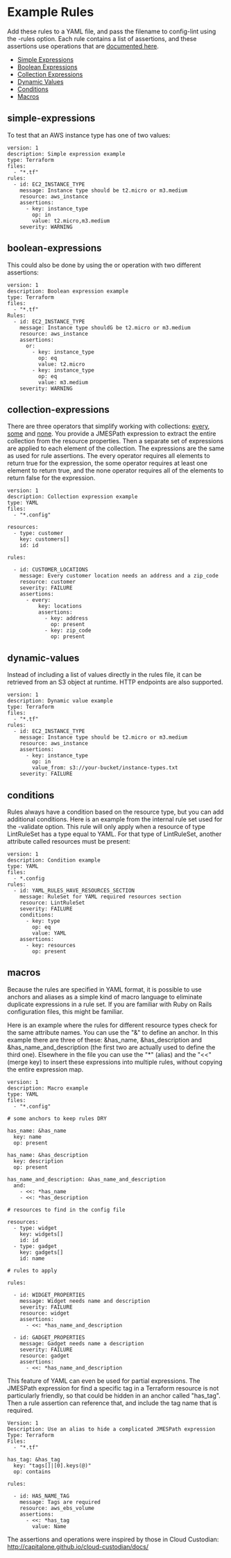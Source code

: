 # Example Rules 

Add these rules to a YAML file, and pass the filename to config-lint using the -rules option.
Each rule contains a list of assertions, and these assertions use operations that are [documented here](operations.md).


* [Simple Expressions](#simple-expressions)
* [Boolean Expressions](#boolean-expressions)
* [Collection Expressions](#collection-expressions)
* [Dynamic Values](#dynamic-values)
* [Conditions](#conditions)
* [Macros](#macros)


## simple-expressions

To test that an AWS instance type has one of two values:

```
version: 1
description: Simple expression example
type: Terraform
files:
  - "*.tf"
rules:
  - id: EC2_INSTANCE_TYPE
    message: Instance type should be t2.micro or m3.medium
    resource: aws_instance
    assertions:
      - key: instance_type
        op: in
        value: t2.micro,m3.medium
    severity: WARNING
```

## boolean-expressions

This could also be done by using the or operation with two different assertions:

```
version: 1
description: Boolean expression example
type: Terraform
files:
  - "*.tf"
Rules:
  - id: EC2_INSTANCE_TYPE
    message: Instance type shouldG be t2.micro or m3.medium
    resource: aws_instance
    assertions:
      or:
        - key: instance_type
          op: eq
          value: t2.micro
        - key: instance_type
          op: eq
          value: m3.medium
    severity: WARNING
```

## collection-expressions

There are three operators that simplify working with collections: [every](operations.md#every), [some](operations.md#some) and [none](operations.md#none).
You provide a JMESPath expression to extract the entire collection from the resource properties.
Then a separate set of expressions are applied to each element of the collection.
The expressions are the same as used for rule assertions.
The every operator requires all elements to return true for the expression, the some operator requires at least one element to return true, and the none operator requires all of the elements to return false for the expression.


```
version: 1
description: Collection expression example
type: YAML
files:
  - "*.config"

resources:
  - type: customer
    key: customers[]
    id: id

rules:

  - id: CUSTOMER_LOCATIONS
    message: Every customer location needs an address and a zip_code
    resource: customer
    severity: FAILURE
    assertions:
      - every:
          key: locations
          assertions:
            - key: address
              op: present
            - key: zip_code
              op: present

```

## dynamic-values

Instead of including a list of values directly in the rules file, it can be retrieved
from an S3 object at runtime. HTTP endpoints are also supported.

```
version: 1
description: Dynamic value example
type: Terraform
files:
  - "*.tf"
rules:
  - id: EC2_INSTANCE_TYPE
    message: Instance type should be t2.micro or m3.medium
    resource: aws_instance
    assertions:
      - key: instance_type
        op: in
        value_from: s3://your-bucket/instance-types.txt
    severity: FAILURE
```

## conditions

Rules always have a condition based on the resource type, but you can add additional conditions. Here is an example
from the internal rule set used for the -validate option. This rule will only apply when a resource of type LintRuleSet
has a type equal to YAML. For that type of LintRuleSet, another attribute called resources must be present:

```
version: 1
description: Condition example
type: YAML
files:
  - *.config
rules:
  - id: YAML_RULES_HAVE_RESOURCES_SECTION
    message: RuleSet for YAML required resources section
    resource: LintRuleSet
    severity: FAILURE
    conditions:
      - key: type
        op: eq
        value: YAML
    assertions:
      - key: resources
        op: present
```

## macros

Because the rules are specified in YAML format, it is possible to use anchors and aliases as a simple kind of macro language to
eliminate duplicate expressions in a rule set. If you are familiar with Ruby on Rails configuration files, this might be familiar.

Here is an example where the rules for different resource types check for the same attribute names.
You can use the "&" to define an anchor. In this example there
are three of these: &has_name, &has_description and &has_name_and_description (the first two are actually used to
define the third one). Elsewhere in the file you can use the "*" (alias) and the "<<" (merge key) to insert
these expressions into multiple rules, without copying the entire expression map.

```
version: 1
description: Macro example
type: YAML
files:
  - "*.config"

# some anchors to keep rules DRY

has_name: &has_name
  key: name
  op: present

has_name: &has_description
  key: description
  op: present

has_name_and_description: &has_name_and_description
  and:
    - <<: *has_name
    - <<: *has_description

# resources to find in the config file

resources:
  - type: widget
    key: widgets[]
    id: id
  - type: gadget
    key: gadgets[]
    id: name

# rules to apply

rules:

  - id: WIDGET_PROPERTIES
    message: Widget needs name and description
    severity: FAILURE
    resource: widget
    assertions:
      - <<: *has_name_and_description

  - id: GADGET_PROPERTIES
    message: Gadget needs name a description
    severity: FAILURE
    resource: gadget
    assertions:
      - <<: *has_name_and_description
```

This feature of YAML can even be used for partial expressions. The JMESPath expression for find a specific tag in a Terraform resource is not particularly friendly, so that could be hidden in an anchor called "has_tag". Then a rule assertion can reference that, and include the tag name that is required.

```
Version: 1
Description: Use an alias to hide a complicated JMESPath expression
Type: Terraform
Files:
  - "*.tf"

has_tag: &has_tag
  key: "tags[]|[0].keys(@)"
  op: contains

rules:

  - id: HAS_NAME_TAG
    message: Tags are required
    resource: aws_ebs_volume
    assertions:
      - <<: *has_tag
        value: Name
```

The assertions and operations were inspired by those in Cloud Custodian: http://capitalone.github.io/cloud-custodian/docs/
